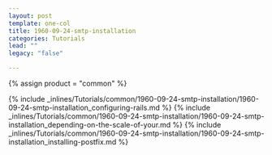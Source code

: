 ```yaml
---
layout: post
template: one-col
title: 1960-09-24-smtp-installation
categories: Tutorials
lead: ""
legacy: "false"

---
```

{% assign product = "common" %}

{% include _inlines/Tutorials/common/1960-09-24-smtp-installation/1960-09-24-smtp-installation_configuring-rails.md %}
{% include _inlines/Tutorials/common/1960-09-24-smtp-installation/1960-09-24-smtp-installation_depending-on-the-scale-of-your.md %}
{% include _inlines/Tutorials/common/1960-09-24-smtp-installation/1960-09-24-smtp-installation_installing-postfix.md %}
